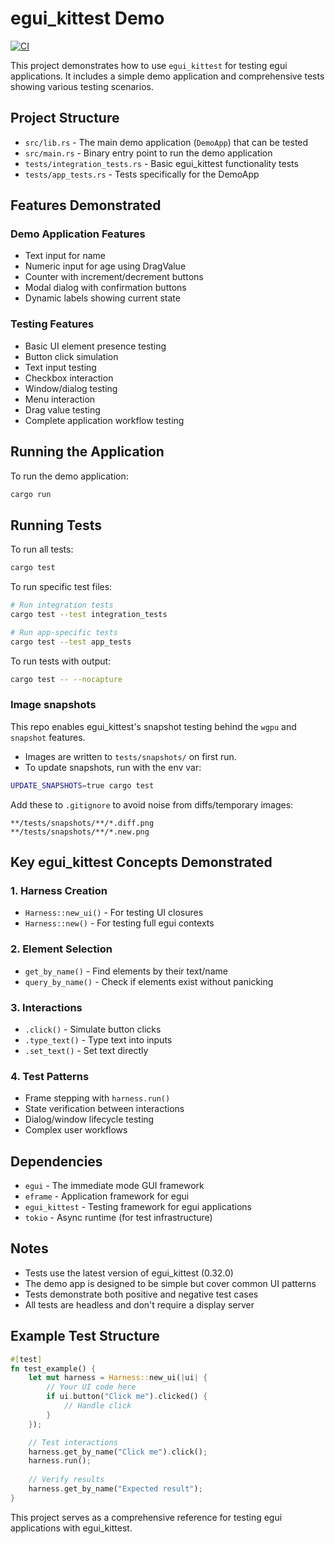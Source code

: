 # egui_kittest Demo

[![CI](https://github.com/OWNER/REPO/actions/workflows/ci.yml/badge.svg)](https://github.com/OWNER/REPO/actions/workflows/ci.yml)

This project demonstrates how to use `egui_kittest` for testing egui applications. It includes a simple demo application and comprehensive tests showing various testing scenarios.

## Project Structure

- `src/lib.rs` - The main demo application (`DemoApp`) that can be tested
- `src/main.rs` - Binary entry point to run the demo application
- `tests/integration_tests.rs` - Basic egui_kittest functionality tests
- `tests/app_tests.rs` - Tests specifically for the DemoApp

## Features Demonstrated

### Demo Application Features

- Text input for name
- Numeric input for age using DragValue
- Counter with increment/decrement buttons
- Modal dialog with confirmation buttons
- Dynamic labels showing current state

### Testing Features

- Basic UI element presence testing
- Button click simulation
- Text input testing
- Checkbox interaction
- Window/dialog testing
- Menu interaction
- Drag value testing
- Complete application workflow testing

## Running the Application

To run the demo application:

```bash
cargo run
```

## Running Tests

To run all tests:

```bash
cargo test
```

To run specific test files:

```bash
# Run integration tests
cargo test --test integration_tests

# Run app-specific tests
cargo test --test app_tests
```

To run tests with output:

```bash
cargo test -- --nocapture
```

### Image snapshots

This repo enables egui_kittest's snapshot testing behind the `wgpu` and `snapshot` features.

- Images are written to `tests/snapshots/` on first run.
- To update snapshots, run with the env var:

```bash
UPDATE_SNAPSHOTS=true cargo test
```

Add these to `.gitignore` to avoid noise from diffs/temporary images:

```gitignore
**/tests/snapshots/**/*.diff.png
**/tests/snapshots/**/*.new.png
```

## Key egui_kittest Concepts Demonstrated

### 1. Harness Creation

- `Harness::new_ui()` - For testing UI closures
- `Harness::new()` - For testing full egui contexts

### 2. Element Selection

- `get_by_name()` - Find elements by their text/name
- `query_by_name()` - Check if elements exist without panicking

### 3. Interactions

- `.click()` - Simulate button clicks
- `.type_text()` - Type text into inputs
- `.set_text()` - Set text directly

### 4. Test Patterns

- Frame stepping with `harness.run()`
- State verification between interactions
- Dialog/window lifecycle testing
- Complex user workflows

## Dependencies

- `egui` - The immediate mode GUI framework
- `eframe` - Application framework for egui
- `egui_kittest` - Testing framework for egui applications
- `tokio` - Async runtime (for test infrastructure)

## Notes

- Tests use the latest version of egui_kittest (0.32.0)
- The demo app is designed to be simple but cover common UI patterns
- Tests demonstrate both positive and negative test cases
- All tests are headless and don't require a display server

## Example Test Structure

```rust
#[test]
fn test_example() {
    let mut harness = Harness::new_ui(|ui| {
        // Your UI code here
        if ui.button("Click me").clicked() {
            // Handle click
        }
    });

    // Test interactions
    harness.get_by_name("Click me").click();
    harness.run();
    
    // Verify results
    harness.get_by_name("Expected result");
}
```

This project serves as a comprehensive reference for testing egui applications with egui_kittest.
